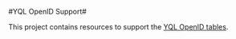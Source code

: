 #YQL OpenID Support#

This project contains resources to support the [YQL OpenID tables](http://github.com/yql/yql-tables/openid).

